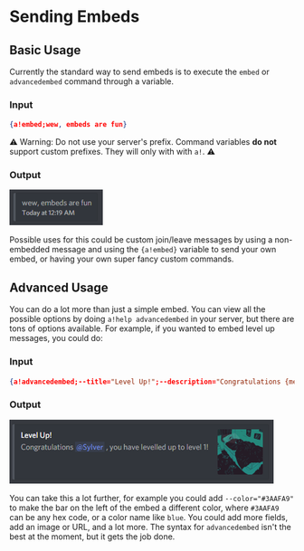 # Sending Embeds

## Basic Usage

Currently the standard way to send embeds is to execute the `embed` or `advancedembed` command through a variable.

### Input

```json
{a!embed;wew, embeds are fun}
```

⚠️ Warning: Do not use your server's prefix. Command variables **do not** support custom prefixes. They will only with with `a!`. ⚠️

### Output

![Output](../img/Lw0nzx9h.png)

Possible uses for this could be custom join/leave messages by using a non-embedded message and using the `{a!embed}` variable to send your own embed, or having your own super fancy custom commands.

## Advanced Usage

You can do a lot more than just a simple embed. You can view all the possible options by doing `a!help advancedembed` in your server, but there are tons of options available. For example, if you wanted to embed level up messages, you could do:

### Input

```json
{a!advancedembed;--title="Level Up!";--description="Congratulations {mention.user}, you have levelled up to level {user.level}!";--thumbnail="{user.avatarURL}"}
```

### Output

![Output](../img/wN9XUU8r.png)

You can take this a lot further, for example you could add `--color="#3AAFA9"` to make the bar on the left of the embed a different color, where `#3AAFA9` can be any hex code, or a color name like `blue`. You could add more fields, add an image or URL, and a lot more. The syntax for `advancedembed` isn't the best at the moment, but it gets the job done.
